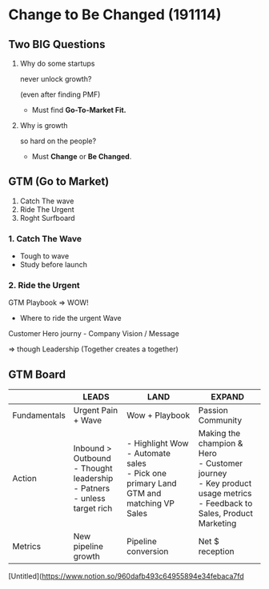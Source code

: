 # Change to Be Changed (191114)

## Two BIG Questions

1. Why do some startups 

   never unlock growth?

    (even after finding PMF) 

   - Must find **Go-To-Market Fit.**

2. Why is growth 

   so hard on the people?

   - Must **Change** or **Be Changed**.

## GTM (Go to Market)

1. Catch The wave
2. Ride The Urgent
3. Roght Surfboard

### 1. Catch The Wave

- Tough to wave
- Study before launch

### 2. Ride the Urgent

GTM Playbook => WOW!

- Where to ride the urgent Wave

Customer Hero journy - Company Vision / Message

=> though Leadership (Together creates a together)

## GTM Board

|              | LEADS                                                        | LAND                                                         | EXPAND                                                       |
| ------------ | ------------------------------------------------------------ | ------------------------------------------------------------ | ------------------------------------------------------------ |
| Fundamentals | Urgent Pain + Wave                                           | Wow + Playbook                                               | Passion Community                                            |
| Action       | Inbound > Outbound<br />- Thought leadership<br />- Patners<br />- unless target rich | - Highlight Wow<br />- Automate sales<br />- Pick one primary Land GTM and matching VP Sales | Making the champion & Hero<br />- Customer journey<br />- Key product usage metrics<br />- Feedback to Sales, Product Marketing |
| Metrics      | New pipeline growth                                          | Pipeline conversion                                          | Net $ reception                                              |

[Untitled](https://www.notion.so/960dafb493c64955894e34febaca7fd